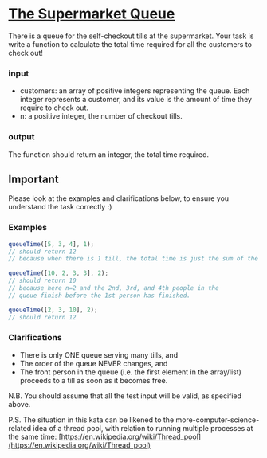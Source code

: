 # [The Supermarket Queue](https://www.codewars.com/kata/57b06f90e298a7b53d000a86)

There is a queue for the self-checkout tills at the supermarket. Your task is write a function to calculate the total time required for all the customers to check out!

### input

- customers: an array of positive integers representing the queue. Each integer represents a customer, and its value is the amount of time they require to check out.
- n: a positive integer, the number of checkout tills.

### output

The function should return an integer, the total time required.

## Important

Please look at the examples and clarifications below, to ensure you understand the task correctly :)

### Examples

```js
queueTime([5, 3, 4], 1);
// should return 12
// because when there is 1 till, the total time is just the sum of the times

queueTime([10, 2, 3, 3], 2);
// should return 10
// because here n=2 and the 2nd, 3rd, and 4th people in the
// queue finish before the 1st person has finished.

queueTime([2, 3, 10], 2);
// should return 12
```

### Clarifications

- There is only ONE queue serving many tills, and
- The order of the queue NEVER changes, and
- The front person in the queue (i.e. the first element in the array/list) proceeds to a till as soon as it becomes free.

N.B. You should assume that all the test input will be valid, as specified above.

P.S. The situation in this kata can be likened to the more-computer-science-related idea of a thread pool, with relation to running multiple processes at the same time: [https://en.wikipedia.org/wiki/Thread_pool](https://en.wikipedia.org/wiki/Thread_pool)
